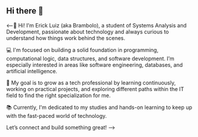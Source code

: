 ## Hi there 👋

<--👋 Hi! I'm Erick Luiz (aka Brambolo), a student of Systems Analysis and Development, passionate about technology and always curious to understand how things work behind the scenes.

💻 I'm focused on building a solid foundation in programming, computational logic, data structures, and software development. I’m especially interested in areas like software engineering, databases, and artificial intelligence.

🚀 My goal is to grow as a tech professional by learning continuously, working on practical projects, and exploring different paths within the IT field to find the right specialization for me.

📚 Currently, I'm dedicated to my studies and hands-on learning to keep up with the fast-paced world of technology.

Let’s connect and build something great!
-->
